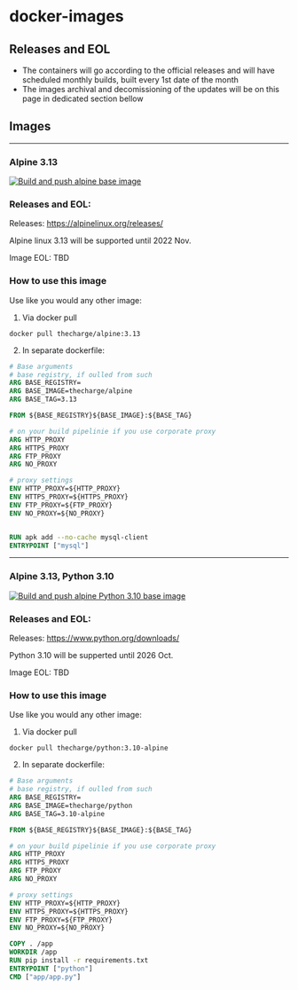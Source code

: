 # docker-images
## Releases and EOL
- The containers will go according to the official releases and will have scheduled monthly builds, built every 1st date of the month
- The images archival and decomissioning of the updates will be on this page in dedicated section bellow 




## Images
***
### Alpine 3.13
[![Build and push alpine base image](https://github.com/thecharge/docker-images/actions/workflows/alpine-linux.yaml/badge.svg)](https://github.com/thecharge/docker-images/actions/workflows/alpine-linux.yaml)

### Releases and EOL:
Releases: https://alpinelinux.org/releases/

Alpine linux 3.13 will be supported until 2022 Nov.

Image EOL: TBD

### How to use this image
Use like you would any other image:
1. Via docker pull

```console
docker pull thecharge/alpine:3.13
```

2. In separate dockerfile:
```dockerfile
# Base arguments
# base registry, if oulled from such
ARG BASE_REGISTRY=
ARG BASE_IMAGE=thecharge/alpine
ARG BASE_TAG=3.13

FROM ${BASE_REGISTRY}${BASE_IMAGE}:${BASE_TAG}

# on your build pipelinie if you use corporate proxy
ARG HTTP_PROXY
ARG HTTPS_PROXY
ARG FTP_PROXY
ARG NO_PROXY

# proxy settings
ENV HTTP_PROXY=${HTTP_PROXY}
ENV HTTPS_PROXY=${HTTPS_PROXY}
ENV FTP_PROXY=${FTP_PROXY}
ENV NO_PROXY=${NO_PROXY}


RUN apk add --no-cache mysql-client
ENTRYPOINT ["mysql"]
```

***
### Alpine 3.13, Python 3.10
[![Build and push alpine Python 3.10 base image](https://github.com/thecharge/docker-images/actions/workflows/alpine-python.yaml/badge.svg)](https://github.com/thecharge/docker-images/actions/workflows/alpine-python.yaml)


### Releases and EOL:
Releases: https://www.python.org/downloads/

Python 3.10 will be supperted until 2026 Oct.

Image EOL: TBD

### How to use this image
Use like you would any other image:
1. Via docker pull

```console
docker pull thecharge/python:3.10-alpine
```

2. In separate dockerfile:

```dockerfile
# Base arguments
# base registry, if oulled from such
ARG BASE_REGISTRY=
ARG BASE_IMAGE=thecharge/python
ARG BASE_TAG=3.10-alpine

FROM ${BASE_REGISTRY}${BASE_IMAGE}:${BASE_TAG}

# on your build pipelinie if you use corporate proxy
ARG HTTP_PROXY
ARG HTTPS_PROXY
ARG FTP_PROXY
ARG NO_PROXY

# proxy settings
ENV HTTP_PROXY=${HTTP_PROXY}
ENV HTTPS_PROXY=${HTTPS_PROXY}
ENV FTP_PROXY=${FTP_PROXY}
ENV NO_PROXY=${NO_PROXY}

COPY . /app
WORKDIR /app
RUN pip install -r requirements.txt
ENTRYPOINT ["python"]
CMD ["app/app.py"]
```

